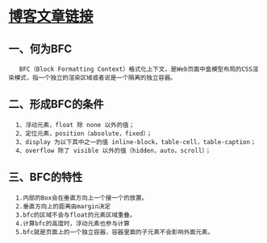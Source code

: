 # [博客文章链接](https://www.cnblogs.com/chen-cong/p/7862832.html)
## 一、何为BFC

       BFC（Block Formatting Context）格式化上下文，是Web页面中盒模型布局的CSS渲染模式，指一个独立的渲染区域或者说是一个隔离的独立容器。

## 二、形成BFC的条件

      1、浮动元素，float 除 none 以外的值； 
      2、定位元素，position（absolute，fixed）； 
      3、display 为以下其中之一的值 inline-block，table-cell，table-caption； 
      4、overflow 除了 visible 以外的值（hidden，auto，scroll）；

## 三、BFC的特性

      1.内部的Box会在垂直方向上一个接一个的放置。
      2.垂直方向上的距离由margin决定
      3.bfc的区域不会与float的元素区域重叠。
      4.计算bfc的高度时，浮动元素也参与计算
      5.bfc就是页面上的一个独立容器，容器里面的子元素不会影响外面元素。
